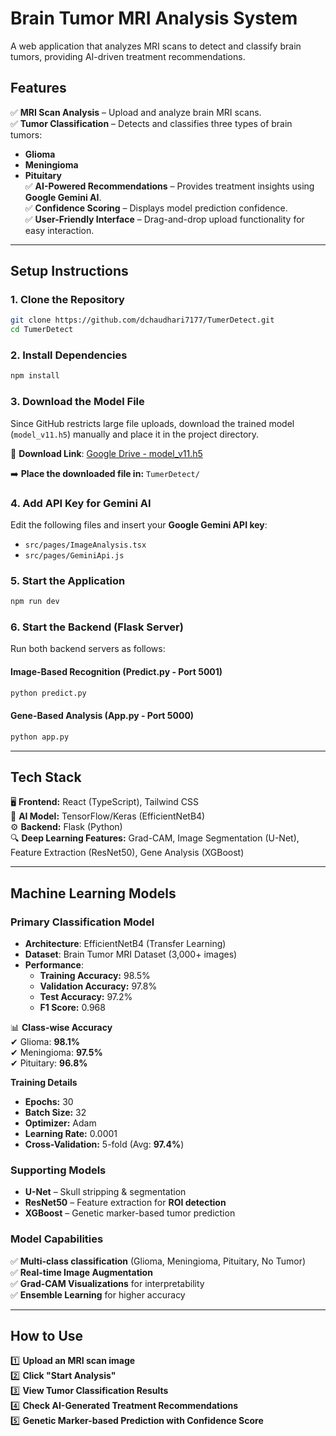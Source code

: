 # **Brain Tumor MRI Analysis System**  

A web application that analyzes MRI scans to detect and classify brain tumors, providing AI-driven treatment recommendations.  

## **Features**  

✅ **MRI Scan Analysis** – Upload and analyze brain MRI scans.  
✅ **Tumor Classification** – Detects and classifies three types of brain tumors:  
  - **Glioma**  
  - **Meningioma**  
  - **Pituitary**  
✅ **AI-Powered Recommendations** – Provides treatment insights using **Google Gemini AI**.  
✅ **Confidence Scoring** – Displays model prediction confidence.  
✅ **User-Friendly Interface** – Drag-and-drop upload functionality for easy interaction.  

---

## **Setup Instructions**  

### **1. Clone the Repository**  
```bash
git clone https://github.com/dchaudhari7177/TumerDetect.git
cd TumerDetect
```

### **2. Install Dependencies**  
```bash
npm install
```

### **3. Download the Model File**  
Since GitHub restricts large file uploads, download the trained model (`model_v11.h5`) manually and place it in the project directory.  

📌 **Download Link**: [Google Drive - model_v11.h5](https://drive.google.com/file/d/1RZF6QePVSp8FvdUxNXCl43HhL192aD4q/view?usp=drive_link)  

➡️ **Place the downloaded file in:** `TumerDetect/`  

### **4. Add API Key for Gemini AI**  
Edit the following files and insert your **Google Gemini API key**:  
- `src/pages/ImageAnalysis.tsx`  
- `src/pages/GeminiApi.js`  

### **5. Start the Application**  
```bash
npm run dev
```

### **6. Start the Backend (Flask Server)**  

Run both backend servers as follows:  

#### **Image-Based Recognition (Predict.py - Port 5001)**  
```bash
python predict.py
```

#### **Gene-Based Analysis (App.py - Port 5000)**  
```bash
python app.py
```

---

## **Tech Stack**  

🖥 **Frontend:** React (TypeScript), Tailwind CSS  
🧠 **AI Model:** TensorFlow/Keras (EfficientNetB4)  
⚙ **Backend:** Flask (Python)  
🔍 **Deep Learning Features:** Grad-CAM, Image Segmentation (U-Net), Feature Extraction (ResNet50), Gene Analysis (XGBoost)  

---

## **Machine Learning Models**  

### **Primary Classification Model**  
- **Architecture**: EfficientNetB4 (Transfer Learning)  
- **Dataset**: Brain Tumor MRI Dataset (3,000+ images)  
- **Performance**:  
  - **Training Accuracy:** 98.5%  
  - **Validation Accuracy:** 97.8%  
  - **Test Accuracy:** 97.2%  
  - **F1 Score:** 0.968  

📊 **Class-wise Accuracy**  
✔ Glioma: **98.1%**  
✔ Meningioma: **97.5%**  
✔ Pituitary: **96.8%**  

**Training Details**  
- **Epochs:** 30  
- **Batch Size:** 32  
- **Optimizer:** Adam  
- **Learning Rate:** 0.0001  
- **Cross-Validation:** 5-fold (Avg: **97.4%**)  

### **Supporting Models**  
- **U-Net** – Skull stripping & segmentation  
- **ResNet50** – Feature extraction for **ROI detection**  
- **XGBoost** – Genetic marker-based tumor prediction  

### **Model Capabilities**  
✅ **Multi-class classification** (Glioma, Meningioma, Pituitary, No Tumor)  
✅ **Real-time Image Augmentation**  
✅ **Grad-CAM Visualizations** for interpretability  
✅ **Ensemble Learning** for higher accuracy  

---

## **How to Use**  

1️⃣ **Upload an MRI scan image**  
2️⃣ **Click "Start Analysis"**  
3️⃣ **View Tumor Classification Results**  
4️⃣ **Check AI-Generated Treatment Recommendations**  
5️⃣ **Genetic Marker-based Prediction with Confidence Score**  
